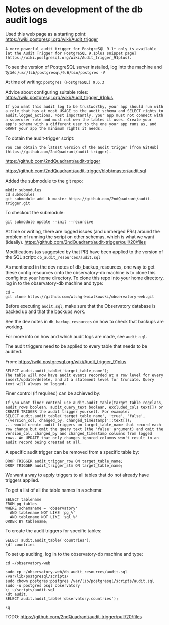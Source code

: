 # Notes on development of the db audit logs

Used this web page as a starting point: https://wiki.postgresql.org/wiki/Audit_trigger
```
A more powerful audit trigger for PostgreSQL 9.1+ only is available [at the Audit Trigger for PostgreSQL 9.1plus snippet page](https://wiki.postgresql.org/wiki/Audit_trigger_91plus).
```

To see the version of PostgreSQL server installed, log into the machine and type:
`/usr/lib/postgresql/9.6/bin/postgres -V`

At time of writing: `postgres (PostgreSQL) 9.6.3`

Advice about configuring suitable roles: https://wiki.postgresql.org/wiki/Audit_trigger_91plus
```
If you want this audit log to be trustworthy, your app should run with a role that has at most USAGE to the audit schema and SELECT rights to audit.logged_actions. Most importantly, your app must not connect with a superuser role and must not own the tables it uses. Create your app's schema with a different user to the one your app runs as, and GRANT your app the minimum rights it needs.
```

To obtain the audit-trigger script:
```
You can obtain the latest version of the audit trigger [from GitHub](https://github.com/2ndQuadrant/audit-trigger).
```


https://github.com/2ndQuadrant/audit-trigger

https://github.com/2ndQuadrant/audit-trigger/blob/master/audit.sql

Added the submodule to the git repo:
```
mkdir submodules
cd submodules
git submodule add -b master https://github.com/2ndQuadrant/audit-trigger.git
```

To checkout the submodule:
```
git submodule update --init --recursive
```

At time or writing, there are logged issues (and unmerged PRs) around the problem of running the script on other schemas, which is what we want (ideally).
https://github.com/2ndQuadrant/audit-trigger/pull/20/files

Modifications (as suggested by that PR) have been applied to the version of the SQL script: `db_audit_resources/audit.sql`


As mentioned in the dev notes of db_backup_resources, one way to get these config resources onto the observatory-db machine is to clone this config into your home directory. To clone this repo into your home directory, log in to the observatory-db machine and type:
```
cd ~
git clone https://github.com/wtchg-kwiatkowski/observatory-web.git

```


Before executing `audit.sql`, make sure that the Observatory database is backed up and that the backups work.

See the dev notes in `db_backup_resources` on how to check that backups are working.

For more info on how and which audit logs are made, see `audit.sql`.

The audit triggers need to be applied to every table that needs to be audited.

From: https://wiki.postgresql.org/wiki/Audit_trigger_91plus
```
SELECT audit.audit_table('target_table_name');
The table will now have audit events recorded at a row level for every insert/update/delete, and at a statement level for truncate. Query text will always be logged.
```

Finer control (if required) can be achieved by:
```
If you want finer control use audit.audit_table(target_table regclass, audit_rows boolean, audit_query_text boolean, excluded_cols text[]) or CREATE TRIGGER the audit trigger yourself. For example:
SELECT audit.audit_table('target_table_name', 'true', 'false', '{version_col, changed_by, changed_timestamp}'::text[]);
... would create audit triggers on target_table_name that record each row change but omit the query text (the 'false' argument) and omit the version_col, changed_by and changed_timestamp columns from logged rows. An UPDATE that only changes ignored columns won't result in an audit record being created at all.
```

A specific audit trigger can be removed from a specific table by:
```
DROP TRIGGER audit_trigger_row ON target_table_name;
DROP TRIGGER audit_trigger_stm ON target_table_name;
```

We want a way to apply triggers to all tables that do not already have triggers applied.


To get a list of all the table names in a schema:
```
SELECT tablename
FROM pg_tables
WHERE schemaname = 'observatory'
  AND tablename NOT LIKE 'pg_%' 
  AND tablename NOT LIKE 'sql_%' 
ORDER BY tablename;
```

To create the audit triggers for specific tables:
```
SELECT audit.audit_table('countries');
\df countries
```


To set up auditing, log in to the observatory-db machine and type:
```
cd ~/observatory-web

sudo cp ~/observatory-web/db_audit_resources/audit.sql /var/lib/postgresql/scripts/
sudo chown postgres:postgres /var/lib/postgresql/scripts/audit.sql
sudo -u postgres psql observatory
\i ~/scripts/audit.sql
\dt audit.
SELECT audit.audit_table('observatory.countries');

\q
```

TODO: https://github.com/2ndQuadrant/audit-trigger/pull/20/files

